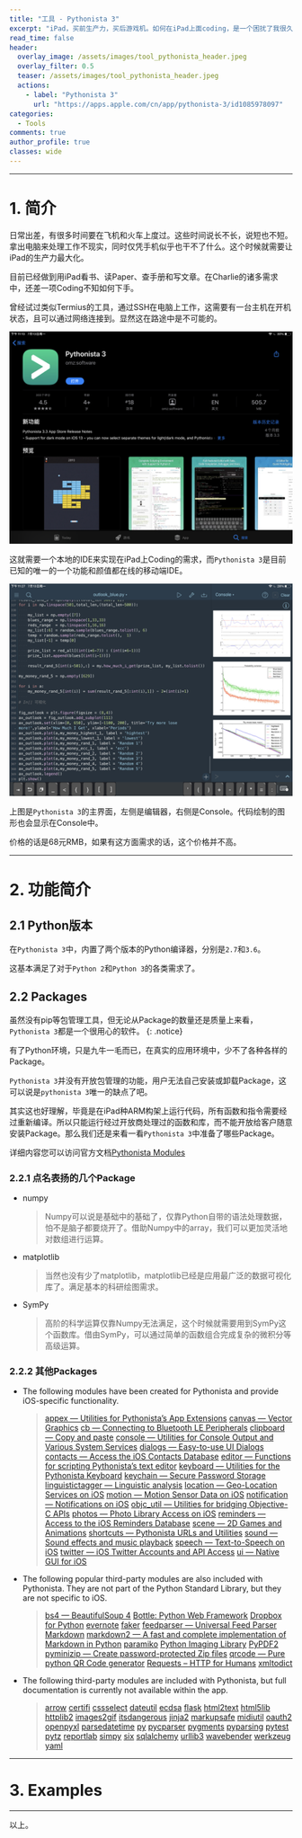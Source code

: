 ```yaml
---
title: "工具 - Pythonista 3"
excerpt: "iPad，买前生产力，买后游戏机。如何在iPad上面coding，是一个困扰了我很久的问题，直到我发现了Pythonista 3。"
read_time: false
header:
  overlay_image: /assets/images/tool_pythonista_header.jpeg
  overlay_filter: 0.5
  teaser: /assets/images/tool_pythonista_header.jpeg
  actions:
    - label: "Pythonista 3"
      url: "https://apps.apple.com/cn/app/pythonista-3/id1085978097"
categories:
  - Tools
comments: true
author_profile: true
classes: wide
---
```


---

# 1. 简介

日常出差，有很多时间要在飞机和火车上度过。这些时间说长不长，说短也不短。拿出电脑来处理工作不现实，同时仅凭手机似乎也干不了什么。这个时候就需要让iPad的生产力最大化。

目前已经做到用iPad看书、读Paper、查手册和写文章。在Charlie的诸多需求中，还差一项Coding不知如何下手。

曾经试过类似Termius的工具，通过SSH在电脑上工作，这需要有一台主机在开机状态，且可以通过网络连接到。显然这在路途中是不可能的。

![tool_oythonista_appstore_page](/assets/images/tool_oythonista_appstore_page.png)

这就需要一个本地的IDE来实现在iPad上Coding的需求，而`Pythonista 3`是目前已知的唯一的一个功能和颜值都在线的移动端IDE。

![tool_pythonista_overview](/assets/images/tool_pythonista_overview.jpeg)

上图是`Pythonista 3`的主界面，左侧是编辑器，右侧是Console。代码绘制的图形也会显示在Console中。

价格的话是68元RMB，如果有这方面需求的话，这个价格并不高。

---

# 2. 功能简介

## 2.1 Python版本

在`Pythonista 3`中，内置了两个版本的Python编译器，分别是`2.7`和`3.6`。

这基本满足了对于`Python 2`和`Python 3`的各类需求了。

## 2.2 Packages

虽然没有pip等包管理工具，但无论从Package的数量还是质量上来看，`Pythonista 3`都是一个很用心的软件。
{: .notice}

有了Python环境，只是九牛一毛而已，在真实的应用环境中，少不了各种各样的Package。

`Pythonista 3`并没有开放包管理的功能，用户无法自己安装或卸载Package，这可以说是`pythonista 3`唯一的缺点了吧。

其实这也好理解，毕竟是在iPad种ARM构架上运行代码，所有函数和指令需要经过重新编译。所以只能运行经过开放商处理过的函数和库，而不能开放给客户随意安装Package。那么我们还是来看一看`Pythonista 3`中准备了哪些Package。

详细内容您可以访问官方文档[Pythonista Modules](http://omz-software.com/pythonista/docs/ios/index.html)

### 2.2.1 点名表扬的几个Package

* numpy

    > Numpy可以说是基础中的基础了，仅靠Python自带的语法处理数据，怕不是脑子都要烧开了。借助Numpy中的array，我们可以更加灵活地对数组进行运算。
    
* matplotlib

    > 当然也没有少了matplotlib，matplotlib已经是应用最广泛的数据可视化库了。满足基本的科研绘图需求。

* SymPy

    > 高阶的科学运算仅靠Numpy无法满足，这个时候就需要用到SymPy这个函数库。借由SymPy，可以通过简单的函数组合完成复杂的微积分等高级运算。

### 2.2.2 其他Packages

* The following modules have been created for Pythonista and provide iOS-specific functionality.

    > [appex — Utilities for Pythonista’s App Extensions](http://omz-software.com/pythonista/docs/ios/appex.html)
    > [canvas — Vector Graphics](http://omz-software.com/pythonista/docs/ios/canvas.html)
    > [cb — Connecting to Bluetooth LE Peripherals](http://omz-software.com/pythonista/docs/ios/cb.html)
    > [clipboard — Copy and paste](http://omz-software.com/pythonista/docs/ios/clipboard.html)
    > [console — Utilities for Console Output and Various System Services](http://omz-software.com/pythonista/docs/ios/console.html)
    > [dialogs — Easy-to-use UI Dialogs](http://omz-software.com/pythonista/docs/ios/dialogs.html)
    > [contacts — Access the iOS Contacts Database](http://omz-software.com/pythonista/docs/ios/contacts.html)
    > [editor — Functions for scripting Pythonista’s text editor](http://omz-software.com/pythonista/docs/ios/editor.html)
    > [keyboard — Utilities for the Pythonista Keyboard](http://omz-software.com/pythonista/docs/ios/keyboard.html)
    > [keychain — Secure Password Storage](http://omz-software.com/pythonista/docs/ios/keychain.html)
    > [linguistictagger — Linguistic analysis](http://omz-software.com/pythonista/docs/ios/linguistictagger.html)
    > [location — Geo-Location Services on iOS](http://omz-software.com/pythonista/docs/ios/location.html)
    > [motion — Motion Sensor Data on iOS](http://omz-software.com/pythonista/docs/ios/motion.html)
    > [notification — Notifications on iOS](http://omz-software.com/pythonista/docs/ios/notification.html)
    > [objc_util — Utilities for bridging Objective-C APIs](http://omz-software.com/pythonista/docs/ios/objc_util.html)
    > [photos — Photo Library Access on iOS](http://omz-software.com/pythonista/docs/ios/photos.html)
    > [reminders — Access to the iOS Reminders Database](http://omz-software.com/pythonista/docs/ios/reminders.html)
    > [scene — 2D Games and Animations](http://omz-software.com/pythonista/docs/ios/scene.html)
    > [shortcuts — Pythonista URLs and Utilities](http://omz-software.com/pythonista/docs/ios/shortcuts.html)
    > [sound — Sound effects and music playback](http://omz-software.com/pythonista/docs/ios/sound.html)
    > [speech — Text-to-Speech on iOS](http://omz-software.com/pythonista/docs/ios/speech.html)
    > [twitter — iOS Twitter Accounts and API Access](http://omz-software.com/pythonista/docs/ios/speech.html)
    > [ui — Native GUI for iOS](http://omz-software.com/pythonista/docs/ios/ui.html)

* The following popular third-party modules are also included with Pythonista. They are not part of the Python Standard Library, but they are not specific to iOS.

    > [bs4 — BeautifulSoup 4](http://omz-software.com/pythonista/docs/ios/beautifulsoup.html)
    > [Bottle: Python Web Framework](http://omz-software.com/pythonista/docs/ios/bottle/index.html)
    > [Dropbox for Python](http://omz-software.com/pythonista/docs/ios/dropbox.html)
    > [evernote](http://omz-software.com/pythonista/docs/ios/evernote.html)
    > [faker](http://omz-software.com/pythonista/docs/ios/faker.html)
    > [feedparser — Universal Feed Parser](http://omz-software.com/pythonista/docs/ios/feedparser.html)
    > [Markdown](http://omz-software.com/pythonista/docs/ios/markdown.html)
    > [markdown2 — A fast and complete implementation of Markdown in Python](http://omz-software.com/pythonista/docs/ios/markdown2.html)
    > [paramiko](http://omz-software.com/pythonista/docs/ios/paramiko.html)
    > [Python Imaging Library](http://omz-software.com/pythonista/docs/ios/PIL.html)
    > [PyPDF2](http://omz-software.com/pythonista/docs/ios/PIL.html)
    > [pyminizip — Create password-protected Zip files](http://omz-software.com/pythonista/docs/ios/pyminizip.html)
    > [qrcode — Pure python QR Code generator](http://omz-software.com/pythonista/docs/ios/qrcode.html)
    > [Requests – HTTP for Humans](http://omz-software.com/pythonista/docs/ios/requests.html)
    > [xmltodict](http://omz-software.com/pythonista/docs/ios/xmltodict.html)

* The following third-party modules are included with Pythonista, but full documentation is currently not available within the app.

    > [arrow](http://omz-software.com/pythonista/docs/ios/index.html)
    > [certifi](http://omz-software.com/pythonista/docs/ios/undocumented/certifi.html)
    > [cssselect](http://omz-software.com/pythonista/docs/ios/undocumented/cssselect.html)
    > [dateutil](http://omz-software.com/pythonista/docs/ios/undocumented/dateutil.html)
    > [ecdsa](http://omz-software.com/pythonista/docs/ios/undocumented/ecdsa.html)
    > [flask](http://omz-software.com/pythonista/docs/ios/undocumented/flask.html)
    > [html2text](http://omz-software.com/pythonista/docs/ios/undocumented/html2text.html)
    > [html5lib](http://omz-software.com/pythonista/docs/ios/undocumented/html5lib.html)
    > [httplib2](http://omz-software.com/pythonista/docs/ios/undocumented/httplib2.html)
    > [images2gif](http://omz-software.com/pythonista/docs/ios/undocumented/images2gif.html)
    > [itsdangerous](http://omz-software.com/pythonista/docs/ios/undocumented/itsdangerous.html)
    > [jinja2](http://omz-software.com/pythonista/docs/ios/undocumented/jinja2.html)
    > [markupsafe](http://omz-software.com/pythonista/docs/ios/undocumented/markupsafe.html)
    > [midiutil](http://omz-software.com/pythonista/docs/ios/undocumented/midiutil.html)
    > [oauth2](http://omz-software.com/pythonista/docs/ios/undocumented/oauth2.html)
    > [openpyxl](http://omz-software.com/pythonista/docs/ios/undocumented/openpyxl.html)
    > [parsedatetime](http://omz-software.com/pythonista/docs/ios/undocumented/parsedatetime.html)
    > [py](http://omz-software.com/pythonista/docs/ios/undocumented/py.html)
    > [pycparser](http://omz-software.com/pythonista/docs/ios/undocumented/pycparser.html)
    > [pygments](http://omz-software.com/pythonista/docs/ios/undocumented/pygments.html)
    > [pyparsing](http://omz-software.com/pythonista/docs/ios/undocumented/pyparsing.html)
    > [pytest](http://omz-software.com/pythonista/docs/ios/undocumented/pyparsing.html)
    > [pytz](http://omz-software.com/pythonista/docs/ios/undocumented/pytz.html)
    > [reportlab](http://omz-software.com/pythonista/docs/ios/undocumented/reportlab.html)
    > [simpy](http://omz-software.com/pythonista/docs/ios/undocumented/simpy.html)
    > [six](http://omz-software.com/pythonista/docs/ios/undocumented/six.html)
    > [sqlalchemy](http://omz-software.com/pythonista/docs/ios/undocumented/sqlalchemy.html)
    > [urllib3](http://omz-software.com/pythonista/docs/ios/undocumented/urllib3.html)
    > [wavebender](http://omz-software.com/pythonista/docs/ios/undocumented/wavebender.html)
    > [werkzeug](http://omz-software.com/pythonista/docs/ios/undocumented/werkzeug.html)
    > [yaml](http://omz-software.com/pythonista/docs/ios/undocumented/yaml.html)

---

# 3. Examples



---

以上。
